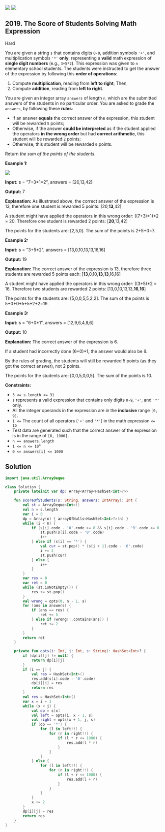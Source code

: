 [![](https://img.shields.io/github/stars/javadev/LeetCode-in-Kotlin?label=Stars&style=flat-square)](https://github.com/javadev/LeetCode-in-Kotlin)
[![](https://img.shields.io/github/forks/javadev/LeetCode-in-Kotlin?label=Fork%20me%20on%20GitHub%20&style=flat-square)](https://github.com/javadev/LeetCode-in-Kotlin/fork)

## 2019\. The Score of Students Solving Math Expression

Hard

You are given a string `s` that contains digits `0-9`, addition symbols `'+'`, and multiplication symbols `'*'` **only**, representing a **valid** math expression of **single digit numbers** (e.g., `3+5*2`). This expression was given to `n` elementary school students. The students were instructed to get the answer of the expression by following this **order of operations**:

1.  Compute **multiplication**, reading from **left to right**; Then,
2.  Compute **addition**, reading from **left to right**.

You are given an integer array `answers` of length `n`, which are the submitted answers of the students in no particular order. You are asked to grade the `answers`, by following these **rules**:

*   If an answer **equals** the correct answer of the expression, this student will be rewarded `5` points;
*   Otherwise, if the answer **could be interpreted** as if the student applied the operators **in the wrong order** but had **correct arithmetic**, this student will be rewarded `2` points;
*   Otherwise, this student will be rewarded `0` points.

Return _the sum of the points of the students_.

**Example 1:**

![](https://assets.leetcode.com/uploads/2021/09/17/student_solving_math.png)

**Input:** s = "7+3\*1\*2", answers = [20,13,42]

**Output:** 7

**Explanation:** As illustrated above, the correct answer of the expression is 13, therefore one student is rewarded 5 points: [20,**13**,42] 

A student might have applied the operators in this wrong order: ((7+3)\*1)\*2 = 20. Therefore one student is rewarded 2 points: [**20**,13,42] 

The points for the students are: [2,5,0]. The sum of the points is 2+5+0=7.

**Example 2:**

**Input:** s = "3+5\*2", answers = [13,0,10,13,13,16,16]

**Output:** 19

**Explanation:** The correct answer of the expression is 13, therefore three students are rewarded 5 points each: [**13**,0,10,**13**,**13**,16,16]

A student might have applied the operators in this wrong order: ((3+5)\*2 = 16. Therefore two students are rewarded 2 points: [13,0,10,13,13,**16**,**16**] 

The points for the students are: [5,0,0,5,5,2,2]. The sum of the points is 5+0+0+5+5+2+2=19.

**Example 3:**

**Input:** s = "6+0\*1", answers = [12,9,6,4,8,6]

**Output:** 10

**Explanation:** The correct answer of the expression is 6. 

If a student had incorrectly done (6+0)\*1, the answer would also be 6. 

By the rules of grading, the students will still be rewarded 5 points (as they got the correct answer), not 2 points. 

The points for the students are: [0,0,5,0,0,5]. The sum of the points is 10.

**Constraints:**

*   `3 <= s.length <= 31`
*   `s` represents a valid expression that contains only digits `0-9`, `'+'`, and `'*'` only.
*   All the integer operands in the expression are in the **inclusive** range `[0, 9]`.
*   `1 <=` The count of all operators (`'+'` and `'*'`) in the math expression `<= 15`
*   Test data are generated such that the correct answer of the expression is in the range of `[0, 1000]`.
*   `n == answers.length`
*   <code>1 <= n <= 10<sup>4</sup></code>
*   `0 <= answers[i] <= 1000`

## Solution

```kotlin
import java.util.ArrayDeque

class Solution {
    private lateinit var dp: Array<Array<HashSet<Int>?>>

    fun scoreOfStudents(s: String, answers: IntArray): Int {
        val st = ArrayDeque<Int>()
        val n = s.length
        var i = 0
        dp = Array(n) { arrayOfNulls<HashSet<Int>?>(n) }
        while (i < n) {
            if (s[i].code - '0'.code >= 0 && s[i].code - '9'.code <= 0) {
                st.push(s[i].code - '0'.code)
                i++
            } else if (s[i] == '*') {
                val cur = st.pop() * (s[i + 1].code - '0'.code)
                i += 2
                st.push(cur)
            } else {
                i++
            }
        }
        var res = 0
        var ret = 0
        while (st.isNotEmpty()) {
            res += st.pop()
        }
        val wrong = opts(0, n - 1, s)
        for (ans in answers) {
            if (ans == res) {
                ret += 5
            } else if (wrong!!.contains(ans)) {
                ret += 2
            }
        }
        return ret
    }

    private fun opts(i: Int, j: Int, s: String): HashSet<Int>? {
        if (dp[i][j] != null) {
            return dp[i][j]
        }
        if (i == j) {
            val res = HashSet<Int>()
            res.add(s[i].code - '0'.code)
            dp[i][j] = res
            return res
        }
        val res = HashSet<Int>()
        var x = i + 1
        while (x < j) {
            val op = s[x]
            val left = opts(i, x - 1, s)
            val right = opts(x + 1, j, s)
            if (op == '*') {
                for (l in left!!) {
                    for (r in right!!) {
                        if (l * r <= 1000) {
                            res.add(l * r)
                        }
                    }
                }
            } else {
                for (l in left!!) {
                    for (r in right!!) {
                        if (l + r <= 1000) {
                            res.add(l + r)
                        }
                    }
                }
            }
            x += 2
        }
        dp[i][j] = res
        return res
    }
}
```